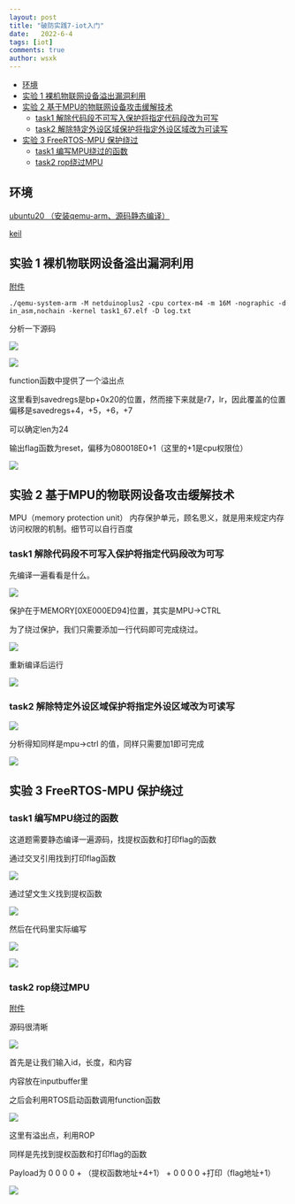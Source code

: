 ```yaml
---
layout: post
title: "破防实践7-iot入门"
date:   2022-6-4
tags: [iot]
comments: true
author: wsxk
---
```


- [环境](#环境)
- [实验 1 裸机物联网设备溢出漏洞利用](#实验-1-裸机物联网设备溢出漏洞利用)
- [实验 2 基于MPU的物联网设备攻击缓解技术](#实验-2-基于mpu的物联网设备攻击缓解技术)
  - [task1 解除代码段不可写入保护将指定代码段改为可写](#task1-解除代码段不可写入保护将指定代码段改为可写)
  - [task2 解除特定外设区域保护将指定外设区域改为可读写](#task2-解除特定外设区域保护将指定外设区域改为可读写)
- [实验 3 FreeRTOS-MPU 保护绕过](#实验-3-freertos-mpu-保护绕过)
  - [task1 编写MPU绕过的函数](#task1-编写mpu绕过的函数)
  - [task2 rop绕过MPU](#task2-rop绕过mpu)

## 环境

[ubuntu20 （安装qemu-arm、源码静态编译）](https://wsxk.github.io/qemu%E6%BA%90%E7%A0%81%E7%BC%96%E8%AF%91/)

[keil](https://wsxk.github.io/keil%E5%AE%89%E8%A3%85/)

## 实验 1 裸机物联网设备溢出漏洞利用

[附件](https://raw.githubusercontent.com/wsxk/wsxk_pictures/main/2022-6-4-%E7%A0%B4%E9%98%B2%E5%AE%9E%E8%B7%B57/task1_67.elf)


    ./qemu-system-arm -M netduinoplus2 -cpu cortex-m4 -m 16M -nographic -d in_asm,nochain -kernel task1_67.elf -D log.txt


分析一下源码

![](https://raw.githubusercontent.com/wsxk/wsxk_pictures/main/2022-6-4-%E7%A0%B4%E9%98%B2%E5%AE%9E%E8%B7%B57/20220604132058.png)

![](https://raw.githubusercontent.com/wsxk/wsxk_pictures/main/2022-6-4-%E7%A0%B4%E9%98%B2%E5%AE%9E%E8%B7%B57/20220604132020.png)

function函数中提供了一个溢出点

这里看到savedregs是bp+0x20的位置，然而接下来就是r7，lr，因此覆盖的位置偏移是savedregs+4，+5，+6，+7

可以确定len为24

输出flag函数为reset，偏移为080018E0+1（这里的+1是cpu权限位）

![](https://raw.githubusercontent.com/wsxk/wsxk_pictures/main/2022-6-4-%E7%A0%B4%E9%98%B2%E5%AE%9E%E8%B7%B57/20220604132519.png)


## 实验 2 基于MPU的物联网设备攻击缓解技术

MPU（memory protection unit） 内存保护单元，顾名思义，就是用来规定内存访问权限的机制。细节可以自行百度

### task1 解除代码段不可写入保护将指定代码段改为可写

先编译一遍看看是什么。

![](https://raw.githubusercontent.com/wsxk/wsxk_pictures/main/2022-6-4-%E7%A0%B4%E9%98%B2%E5%AE%9E%E8%B7%B57/20220604132937.png)

保护在于MEMORY[0XE000ED94]位置，其实是MPU->CTRL

为了绕过保护，我们只需要添加一行代码即可完成绕过。

![](https://raw.githubusercontent.com/wsxk/wsxk_pictures/main/2022-6-4-%E7%A0%B4%E9%98%B2%E5%AE%9E%E8%B7%B57/20220604133023.png)

重新编译后运行

![](https://raw.githubusercontent.com/wsxk/wsxk_pictures/main/2022-6-4-%E7%A0%B4%E9%98%B2%E5%AE%9E%E8%B7%B57/20220604133054.png)

### task2 解除特定外设区域保护将指定外设区域改为可读写

![](https://raw.githubusercontent.com/wsxk/wsxk_pictures/main/2022-6-4-%E7%A0%B4%E9%98%B2%E5%AE%9E%E8%B7%B57/20220604133213.png)

分析得知同样是mpu->ctrl 的值，同样只需要加1即可完成

![](https://raw.githubusercontent.com/wsxk/wsxk_pictures/main/2022-6-4-%E7%A0%B4%E9%98%B2%E5%AE%9E%E8%B7%B57/20220604133245.png)

## 实验 3 FreeRTOS-MPU 保护绕过

### task1 编写MPU绕过的函数

这道题需要静态编译一遍源码，找提权函数和打印flag的函数

通过交叉引用找到打印flag函数

![](https://raw.githubusercontent.com/wsxk/wsxk_pictures/main/2022-6-4-%E7%A0%B4%E9%98%B2%E5%AE%9E%E8%B7%B57/20220604133333.png)

通过望文生义找到提权函数

![](https://raw.githubusercontent.com/wsxk/wsxk_pictures/main/2022-6-4-%E7%A0%B4%E9%98%B2%E5%AE%9E%E8%B7%B57/20220604133351.png)

然后在代码里实际编写

![](https://raw.githubusercontent.com/wsxk/wsxk_pictures/main/2022-6-4-%E7%A0%B4%E9%98%B2%E5%AE%9E%E8%B7%B57/20220604133410.png)

![](https://raw.githubusercontent.com/wsxk/wsxk_pictures/main/2022-6-4-%E7%A0%B4%E9%98%B2%E5%AE%9E%E8%B7%B57/20220604133426.png)

### task2 rop绕过MPU

[附件](https://raw.githubusercontent.com/wsxk/wsxk_pictures/main/2022-6-4-%E7%A0%B4%E9%98%B2%E5%AE%9E%E8%B7%B57/task3b_67.axf)

源码很清晰

![](https://raw.githubusercontent.com/wsxk/wsxk_pictures/main/2022-6-4-%E7%A0%B4%E9%98%B2%E5%AE%9E%E8%B7%B57/20220604133503.png)

首先是让我们输入id，长度，和内容

内容放在inputbuffer里

之后会利用RTOS启动函数调用function函数

![](https://raw.githubusercontent.com/wsxk/wsxk_pictures/main/2022-6-4-%E7%A0%B4%E9%98%B2%E5%AE%9E%E8%B7%B57/20220604133550.png)

这里有溢出点，利用ROP

同样是先找到提权函数和打印flag的函数

Payload为 0 0 0 0 + （提权函数地址+4+1） + 0 0 0 0 +打印（flag地址+1）

![](https://raw.githubusercontent.com/wsxk/wsxk_pictures/main/2022-6-4-%E7%A0%B4%E9%98%B2%E5%AE%9E%E8%B7%B57/20220604133724.png)

